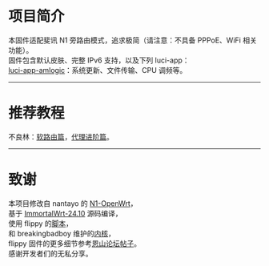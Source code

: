 # 项目简介
本固件适配斐讯 N1 旁路由模式，追求极简（请注意：不具备 PPPoE、WiFi 相关功能）。<br>
固件包含默认皮肤、完整 IPv6 支持，以及下列 luci-app：<br>
[luci-app-amlogic](https://github.com/ophub/luci-app-amlogic)：系统更新、文件传输、CPU 调频等。<br>
***
# 推荐教程
不良林：[软路由篇](https://www.youtube.com/playlist?list=PL5TbbtexT8T293fBi4i5MOf4OjdLQ3hUa)，[代理进阶篇](https://www.youtube.com/playlist?list=PL5TbbtexT8T3JJdJAy73A0T2NXZL2JEJY)。<br>
***
# 致谢
本项目修改自 nantayo 的 [N1-OpenWrt](https://github.com/nantayo/N1-OpenWrt)，<br>
基于 [ImmortalWrt-24.10](https://github.com/immortalwrt/immortalwrt/tree/openwrt-24.10) 源码编译，<br>
使用 flippy 的[脚本](https://github.com/unifreq/openwrt_packit)，<br>
和 breakingbadboy 维护的[内核](https://github.com/breakingbadboy/OpenWrt/releases/tag/kernel_stable)，<br>
flippy 固件的更多细节参考[恩山论坛帖子](https://www.right.com.cn/forum/thread-4076037-1-1.html)。<br>
感谢开发者们的无私分享。<br>

